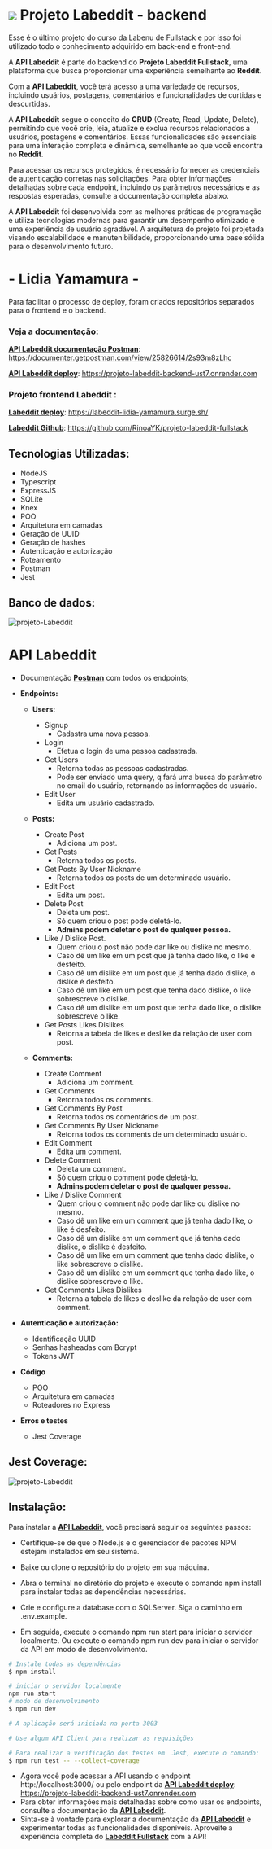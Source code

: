 # ![](https://raw.githubusercontent.com/RinoaYK/projeto-labeddit-fullstack/aaa012e084a09ccd694a4addec5bb452670fd4ec/src/images/Logo_menor.svg) Projeto Labeddit - backend
Esse é o último projeto do curso da Labenu de Fullstack e por isso foi utilizado todo o conhecimento adquirido em back-end e front-end.

A **API Labeddit** é parte do backend do **Projeto Labeddit Fullstack**, uma plataforma que busca proporcionar uma experiência semelhante ao **Reddit**.

Com a **API Labeddit**, você terá acesso a uma variedade de recursos, incluindo usuários, postagens, comentários e funcionalidades de curtidas e descurtidas.

A **API Labeddit** segue o conceito do **CRUD** (Create, Read, Update, Delete), permitindo que você crie, leia, atualize e exclua recursos relacionados a usuários, postagens e comentários. Essas funcionalidades são essenciais para uma interação completa e dinâmica, semelhante ao que você encontra no **Reddit**.

Para acessar os recursos protegidos, é necessário fornecer as credenciais de autenticação corretas nas solicitações. Para obter informações detalhadas sobre cada endpoint, incluindo os parâmetros necessários e as respostas esperadas, consulte a documentação completa abaixo.

A **API Labeddit** foi desenvolvida com as melhores práticas de programação e utiliza tecnologias modernas para garantir um desempenho otimizado e uma experiência de usuário agradável. A arquitetura do projeto foi projetada visando escalabilidade e manutenibilidade, proporcionando uma base sólida para o desenvolvimento futuro.

#  - Lidia Yamamura -
Para facilitar o processo de deploy, foram criados repositórios separados para o frontend e o backend.
### Veja a documentação: 
[**API Labeddit documentação Postman**](https://documenter.getpostman.com/view/25826614/2s93m8zLhc): https://documenter.getpostman.com/view/25826614/2s93m8zLhc


[**API Labeddit deploy**](https://projeto-labeddit-backend-ust7.onrender.com):  https://projeto-labeddit-backend-ust7.onrender.com
<br>

### Projeto frontend Labeddit : 
[**Labeddit deploy**](https://labeddit-lidia-yamamura.surge.sh/): https://labeddit-lidia-yamamura.surge.sh/

[**Labeddit Github**](https://github.com/RinoaYK/projeto-labeddit-fullstack): https://github.com/RinoaYK/projeto-labeddit-fullstack
<br>

## **Tecnologias Utilizadas:**
- NodeJS
- Typescript
- ExpressJS
- SQLite
- Knex
- POO
- Arquitetura em camadas
- Geração de UUID
- Geração de hashes
- Autenticação e autorização
- Roteamento
- Postman
- Jest

## Banco de dados:
![projeto-Labeddit](https://raw.githubusercontent.com/RinoaYK/projeto-labeddit-backend/main/projeto-labeddit.png)

# **API Labeddit**
- Documentação [**Postman**](https://documenter.getpostman.com/view/25826614/2s93m8zLhc) com todos os endpoints;
- **Endpoints:**
    - **Users:**
        - Signup
            - Cadastra uma nova pessoa.
        - Login
            - Efetua o login de uma pessoa cadastrada.
        - Get Users        
            - Retorna todas as pessoas cadastradas.
            - Pode ser enviado uma query, q fará uma busca do parâmetro no email do usuário, retornando as informações do usuário.
        - Edit User
            - Edita um usuário cadastrado.
           
    - **Posts:**    
        - Create Post
            - Adiciona um post.
        - Get Posts
            - Retorna todos os posts.
        - Get Posts By User Nickname
            - Retorna todos os posts de um determinado usuário.
        - Edit Post
            - Edita um post.
        - Delete Post
            - Deleta um post.
            - Só quem criou o post pode deletá-lo.
            - **Admins podem deletar o post de qualquer pessoa.**
        - Like / Dislike Post.
            - Quem criou o post não pode dar like ou dislike no mesmo.
            - Caso dê um like em um post que já tenha dado like, o like é desfeito.
            - Caso dê um dislike em um post que já tenha dado dislike, o dislike é desfeito.
            - Caso dê um like em um post que tenha dado dislike, o like sobrescreve o dislike.
            - Caso dê um dislike em um post que tenha dado like, o dislike sobrescreve o like.
        - Get Posts Likes Dislikes
            - Retorna a tabela de likes e deslike da relação de user com post.
   - **Comments:**    
        - Create Comment
            - Adiciona um comment.
        - Get Comments
            - Retorna todos os comments.
        - Get Comments By Post
            - Retorna todos os comentários de um post.
        - Get Comments By User Nickname
            - Retorna todos os comments de um determinado usuário.
        - Edit Comment
            - Edita um comment.
        - Delete Comment
            - Deleta um comment.
            - Só quem criou o comment pode deletá-lo.
            - **Admins podem deletar o post de qualquer pessoa.**
        - Like / Dislike Comment
            - Quem criou o comment não pode dar like ou dislike no mesmo.
            - Caso dê um like em um comment que já tenha dado like, o like é desfeito.
            - Caso dê um dislike em um comment que já tenha dado dislike, o dislike é desfeito.
            - Caso dê um like em um comment que tenha dado dislike, o like sobrescreve o dislike.
            - Caso dê um dislike em um comment que tenha dado like, o dislike sobrescreve o like.
        - Get Comments Likes Dislikes
            - Retorna a tabela de likes e deslike da relação de user com comment.

- **Autenticação e autorização:**
    - Identificação UUID
    - Senhas hasheadas com Bcrypt
    - Tokens JWT
 
 - **Código**
    - POO
    - Arquitetura em camadas
    - Roteadores no Express
- **Erros e testes**
    - Jest Coverage

## Jest Coverage:
![projeto-Labeddit](https://raw.githubusercontent.com/RinoaYK/projeto-labeddit-backend/main/jestCoverage.JPG)

## **Instalação:**

Para instalar a [**API Labeddit**](https://documenter.getpostman.com/view/25826614/2s93m8zLhc), você precisará seguir os seguintes passos:

- Certifique-se de que o Node.js e o gerenciador de pacotes NPM estejam instalados em seu sistema.
- Baixe ou clone o repositório do projeto em sua máquina.

- Abra o terminal no diretório do projeto e execute o comando npm install para instalar todas as dependências necessárias.
- Crie e configure a database com o SQLServer. Siga o caminho em .env.example.
- Em seguida, execute o comando npm run start para iniciar o servidor localmente. Ou execute o comando npm run dev para iniciar o servidor da API em modo de desenvolvimento.
```bash
# Instale todas as dependências
$ npm install

# iniciar o servidor localmente
npm run start
# modo de desenvolvimento
$ npm run dev

# A aplicação será iniciada na porta 3003

# Use algum API Client para realizar as requisições

# Para realizar a verificação dos testes em  Jest, execute o comando:
$ npm run test -- --collect-coverage
```

- Agora você pode acessar a API usando o endpoint http://localhost:3000/ ou pelo endpoint da [**API Labeddit deploy**](https://projeto-labeddit-backend-ust7.onrender.com):  https://projeto-labeddit-backend-ust7.onrender.com
- Para obter informações mais detalhadas sobre como usar os endpoints, consulte a documentação da [**API Labeddit**](https://documenter.getpostman.com/view/25826614/2s93m8zLhc).
-  Sinta-se à vontade para explorar a documentação da [**API Labeddit**](https://documenter.getpostman.com/view/25826614/2s93m8zLhc) e experimentar todas as funcionalidades disponíveis. Aproveite a experiência completa do [**Labeddit Fullstack**](https://labeddit-lidia-yamamura.surge.sh/) com a API!

